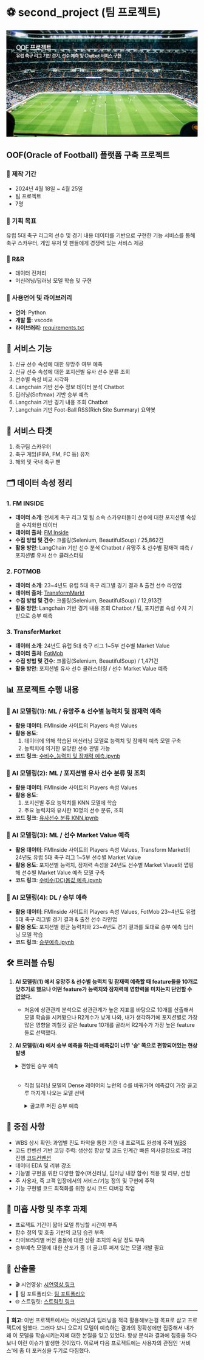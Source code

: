 # ⚽ second_project (팀 프로젝트)

![image](OOF_배경화면.jpg)

## OOF(Oracle of Football) 플랫폼 구축 프로젝트

### 📅 제작 기간
- 2024년 4월 18일 ~ 4월 25일
- 팀 프로젝트
- 7명

### 🎯 기획 목표
유럽 5대 축구 리그의 선수 및 경기 내용 데이터를 기반으로 구현한 기능 서비스를 통해 축구 스카우터, 게임 유저 및 팬들에게 경쟁력 있는 서비스 제공

### 👥 R&R
- 데이터 전처리
- 머신러닝/딥러닝 모델 학습 및 구현

### 🧰 사용언어 및 라이브러리
- **언어**: Python
- **개발 툴**: vscode
- **라이브러리**: [requirements.txt](requirements.txt)


## 🌟 서비스 기능
1. 신규 선수 속성에 대한 유망주 여부 예측
2. 신규 선수 속성에 대한 포지션별 유사 선수 분류 조회
3. 선수별 속성 비교 시각화
4. Langchain 기반 선수 정보 데이터 분석 Chatbot
5. 딥러닝(Softmax) 기반 승부 예측
6. Langchain 기반 경기 내용 조회 Chatbot
7. Langchain 기반 Foot-Ball RSS(Rich Site Summary) 요약봇

## 🎯 서비스 타겟
1. 축구팀 스카우터
2. 축구 게임(FIFA, FM, FC 등) 유저
3. 해외 및 국내 축구 팬

## 🗂 데이터 속성 정리

### 1. FM INSIDE
- **데이터 소개**: 전세계 축구 리그 및 팀 소속 스카우터들이 선수에 대한 포지션별 속성을 수치화한 데이터
- **데이터 출처**: [FM Inside](https://fminside.net)
- **수집 방법 및 건수**: 크롤링(Selenium, BeautifulSoup) / 25,862건
- **활용 방안**: LangChain 기반 선수 분석 Chatbot / 유망주 & 선수별 잠재력 예측 / 포지션별 유사 선수 클러스터링

### 2. FOTMOB
- **데이터 소개**: 23~4년도 유럽 5대 축구 리그별 경기 결과 & 출전 선수 라인업
- **데이터 출처**: [TransformMarkt](https://transfermarket.com)
- **수집 방법 및 건수**: 크롤링(Selenium, BeautifulSoup) / 12,913건
- **활용 방안**: Langchain 기반 경기 내용 조회 Chatbot / 팀, 포지션별 속성 수치 기반으로 승부 예측

### 3. TransferMarket
- **데이터 소개**: 24년도 유럽 5대 축구 리그 1~5부 선수별 Market Value
- **데이터 출처**: [FotMob](https://fotmob.com)
- **수집 방법 및 건수**: 크롤링(Selenium, BeautifulSoup) / 1,471건
- **활용 방안**: 포지션별 유사 선수 클러스터링 / 선수 Market Value 예측

## 📊 프로젝트 수행 내용

### 🧠 AI 모델링(1): ML / 유망주 & 선수별 능력치 및 잠재력 예측
- **활용 데이터**: FMInside 사이트의 Players 속성 Values
- **활용 용도**:
  1. 데이터에 의해 학습된 머신러닝 모델로 능력치 및 잠재력 예측 모델 구축
  2. 능력치에 의거한 유망한 선수 판별 가능
- **코드 링크**: [수비수_능력치 및 잠재력 예측.ipynb](능력치%20및%20잠재력%20예측/수비수_능력치,%20잠재력%20예측.ipynb)

### 🧠 AI 모델링(2): ML / 포지션별 유사 선수 분류 및 조회
- **활용 데이터**: FMInside 사이트의 Players 속성 Values
- **활용 용도**:
  1. 포지션별 주요 능력치를 KNN 모델에 학습
  2. 주요 능력치와 유사한 10명의 선수 분류, 조회
- **코드 링크**: [유사선수 분류 KNN.ipynb](KNN%20유사선수%20분류/Knn_DC%20(2).ipynb)

### 🧠 AI 모델링(3): ML / 선수 Market Value 예측
- **활용 데이터**: FMInside 사이트의 Players 속성 Values, Transform Market의 24년도 유럽 5대 축구 리그 1~5부 선수별 Market Value
- **활용 용도**: 포지션별 능력치, 잠재력 속성을 24년도 선수별 Market Vlaue와 맵핑해 선수별 Market Value 예측 모델 구축
- **코드 링크**: [수비수(DC)몸값 예측.ipynb](몸값%20예측/수비수(DC)몸값예측.ipynb)

### 🧠 AI 모델링(4): DL / 승부 예측
- **활용 데이터**: FMInside 사이트의 Players 속성 Values, FotMob 23~4년도 유럽 5대 축구 리그별 경기 결과 & 출전 선수 라인업
- **활용 용도**: 포지션별 평균 능력치와 23~4년도 경기 결과를 토대로 승부 예측 딥러닝 모델 학습
- **코드 링크**: [승부예측.ipynb](승부예측/승부예측.ipynb)

## 🛠️ 트러블 슈팅
1. **AI 모델링(1) 에서 유망주 & 선수별 능력치 및 잠재력 예측할 때 feature들을 10개로 맞추기로 했으나 어떤 feature가 능력치와 잠재력에 영향력을 미치는지 단언할 수 없었다.**
   - 처음에 상관관계 분석으로 상관관계가 높은 지표를 바탕으로 10개를 산출해서 모델 학습을 시켜봤으나 R2계수가 낮게 나와, 내가 생각하기에 포지션별로 가장 많은 영향을 끼칠것 같은 feature 10개를 골라서 R2계수가 가장 높은 feature들로 선택했다.


2. **AI 모델링(4) 에서 승부 예측을 하는데 예측값이 너무 '승' 쪽으로 편향되어있는 현상 발생**
    <details>
      <summary>편향된 승부 예측</summary>
      <img src="실제값,예측값.jpg" alt="승부예측">
    </details>
   <br>
    
    - 직접 딥러닝 모델의 Dense 레이어의 뉴런의 수를 바꿔가며 예측값이 가장 골고루 퍼지게 나오는 모델 선택
     
       <details>
           <summary>골고루 퍼진 승부 예측</summary>
           <img src="실제값,예측값1.jpg" alt="승부예측">
       </details>
    
## 🚀 중점 사항
- WBS 상시 확인: 과업별 진도 파악을 통한 기한 내 프로젝트 완성에 주력 [WBS](WBS%20및%20수행일지.xlsx)
- 코드 컨벤션 기반 코딩 주력: 생산성 향상 및 코드 인계간 빠른 의사결정으로 과업 진행 [코드컨벤션](데이터분석_코드컨벤션_0.1.pptx.pptx의%20사본)
- 데이터 EDA 및 리뷰 강조
- 기능별 구현을 위한 다양한 함수(머신러닝, 딥러닝 내장 함수) 적용 및 리뷰, 선정
- 주 사용자, 즉 고객 입장에서의 서비스/기능 정의 및 구현에 주력
- 기능 구현별 코드 최적화를 위한 상시 코드 디버깅 작업    

## 📝 미흡 사항 및 추후 과제
- 프로젝트 기간이 짧아 모델 튜닝할 시간이 부족
- 함수 정의 및 호출 기반의 코딩 습관 부족
- 라이브러리별 버전 충돌에 대한 상황 조치의 숙달 정도 부족
- 승부예측 모델에 대한 산포가 좀 더 골고루 퍼져 있는 모델 개발 필요

## 📂 산출물 
- 🎬 시연영상: [시연영상 링크](2차%20프로젝트(동영상).mp4)
- 📄 팀 포트폴리오: [팀 포트폴리오](OOF_Final_PJT.pdf)
- 🌐 스트림릿: [스트림릿 링크](https://sayoof-adios.streamlit.app/)

---

💬 **회고**: 이번 프로젝트에서는 머신러닝과 딥러닝을 적극 활용해보는걸 목표로 삼고 프로젝트에 임했다. 그러다 보니 오로지 모델이 예측하는 결과의 정확성에만 집중해서 내가 왜 이 모델을 학습시키는지에 대한 본질을 잊고 있었다.
항상 분석과 결과에 집중을 하다 보니 이런 이슈가 발생한 것이었다. 이로써 다음 프로젝트에는 사용자의 관점인 '서비스'에 좀 더 포커싱을 두기로 다짐했다.